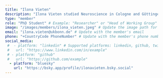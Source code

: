 ```yaml
---
title: "Ilona Vieten"
description: "Ilona Vieten studied Neuroscience in Cologne and Göttingen. As a PhD student in the lab, she studies the involvement of human MTL structures in attentional processes and memory consolidation."
type: "member"
role: "PhD Student" # Example: "Researcher" or "Head of Working Group"
image: "/images/members/ilona_vieten.jpeg" # Update the image path for the member
email: "ilona.vieten@ukbonn.de" # Update with the member's email
phone: "+CountryCode PhoneNumber" # Update with the member's phone number
social_media:
 #  - platform: "linkedin" # Supported platforms: linkedin, github, twitter, etc.
 #   url: "https://www.linkedin.com/in/example"
 # - platform: "github"
 #   url: "https://github.com/example"
  - platform: "bluesky"
    url: "https://bsky.app/profile/ilonavieten.bsky.social"
---
```

